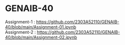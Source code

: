 # GENAIB-40                                                       

Assignment-1 : https://github.com/2303A52110/GENAIB-40/blob/main/Assignment-01.ipynb                  
Assignment-2 : https://github.com/2303A52110/GENAIB-40/blob/main/Assignment-02.ipynb                              

